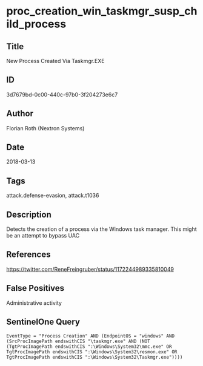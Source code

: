 # proc_creation_win_taskmgr_susp_child_process

## Title
New Process Created Via Taskmgr.EXE

## ID
3d7679bd-0c00-440c-97b0-3f204273e6c7

## Author
Florian Roth (Nextron Systems)

## Date
2018-03-13

## Tags
attack.defense-evasion, attack.t1036

## Description
Detects the creation of a process via the Windows task manager. This might be an attempt to bypass UAC

## References
https://twitter.com/ReneFreingruber/status/1172244989335810049

## False Positives
Administrative activity

## SentinelOne Query
```
EventType = "Process Creation" AND (EndpointOS = "windows" AND (SrcProcImagePath endswithCIS "\taskmgr.exe" AND (NOT (TgtProcImagePath endswithCIS ":\Windows\System32\mmc.exe" OR TgtProcImagePath endswithCIS ":\Windows\System32\resmon.exe" OR TgtProcImagePath endswithCIS ":\Windows\System32\Taskmgr.exe"))))

```